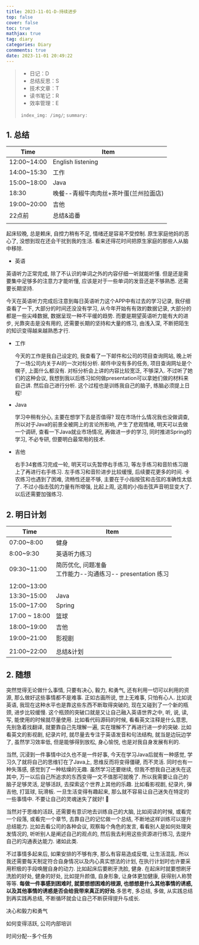 ```yaml
---
title: 2023-11-01-D-持续进步
top: false
cover: false
toc: true
mathjax: true
tag: diary
categories: Diary
conmments: true
date: 2023-11-01 20:49:22
---
```


> - 日记：D
> - 总结反思：S
> - 技术文章：T
> - 读书笔记：R
> - 效率管理：E
>
> `index_img: /img/`; `summary:` 

## 1. 总结

| Time        | Item                                  |
| ----------- | ------------------------------------- |
| 12:00~14:00 | English listening                     |
| 14:00~15:30 | 工作                                  |
| 15:00~18:00 | Java                                  |
| 18:30       | 晚餐--青椒牛肉肉丝+茶叶蛋(兰州拉面店) |
| 19:00~20:00 | 吉他                                  |
| 22点前      | 总结&追番                             |
|             |                                       |

起床较晚, 总是赖床, 自控力稍有不足, 情绪还是容易不受控制. 原生家庭他妈的恶心了, 没想到现在还会干扰到我的生活. 看来还得花时间把原生家庭的那些人从脑中移除.

- 英语

英语听力正常完成, 除了不认识的单词之外的内容仔细一听就能听懂. 但是还是需要集中足够多的注意力才能听懂, 应该是对于一些单词的发音还是不够熟悉. 还需要长期坚持. 

今天在英语听力完成后注意到每日英语听力这个APP中有过去的学习记录, 我仔细查看了一下, 大部分的时间还没没有学习, 从今年开始有有效的数据记录, 大部分的都是一些尖峰数据, 数据呈现一种不平缓的趋势. 而要是期望英语听力能有大的进步, 光靠突击是没有用的, 还需要长期的坚持和大量的练习, 由浅入深, 不断把陌生的知识变得越来越熟悉才行.

- 工作

  今天的工作是我自己设定的, 我查看了一下邮件和公司的项目查询网站, 晚上听了一场公司内关于AI的一次对标分析. 邮件中没有多的任务, 项目查询网址是个幌子, 上面什么都没有. 对标分析会上讲的内容比较宽泛, 不够深入. 不过听了她们的这种会议, 我想到我以后练习如何做presentation可以拿她们做的材料来自己讲. 然后自己进行分析. 这个过程也是训练我自己的脑子, 练脑必须提上日程! 

- Java

  学习中稍有分心, 主要在想学下去是否值得? 现在市场什么情况我也没做调查, 所以对于Java的前景全被网上的言论所影响, 产生了悲观情绪, 明天可以去做一个调研, 查看一下Java就业市场情况, 再做进一步的学习, 同时推进Spring的学习, 不必专研, 但要明白最常用的技术. 

- 吉他

  右手34套练习完成一轮, 明天可以先暂停右手练习, 等左手练习和音阶练习跟上了再进行右手练习. 左手练习和音阶进步比较缓慢, 后续要花更多的时间.  卡农练习也遇到了困难, 流畅性还是不够, 主要在于小指按弦和击弦的准确性太低了. 不过小指击弦的力量有所增强, 比起上周, 这周的小指击弦声音明显变大了. 以后还需要加强练习.

  



## 2. 明日计划

| Time          | Item                                                         |
| ------------- | ------------------------------------------------------------ |
| 07:00~8:00    | 健身                                                         |
| 8:00~9:30     | 英语听力练习                                                 |
| 09:30~11:00   | 简历优化, 问题准备<br />工作能力--沟通练习-- presentation 练习 |
|               |                                                              |
| 12:00~13:00   |                                                              |
| 13:30~15:00   | Java                                                         |
| 15:00~17:00   | Spring                                                       |
| 17:00 ~ 18:00 | 篮球                                                         |
| 18:00~19:00   | 吉他                                                         |
| 19:00~21:00   | 影视剧                                                       |
|               |                                                              |
| 21:00~22:00   | 总结&计划                                                    |



## 2. 随想

突然觉得无论做什么事情, 只要有决心, 毅力, 和勇气, 还有利用一切可以利用的资源, 那么做好这些事情都不是难事. 正如古画所说, 世上无难事, 只怕有心人. 比如说英语, 我现在这种水平也是靠这些东西不断取得突破的, 现在又碰到了一个新的瓶颈, 进步比较缓慢. 这个瓶颈的突破口就是又让自己融入英语世界之中, 听, 说, 读, 写, 能使用的时候就尽量使用. 比如看代码源码的时候, 看看英文注释是什么意思, 先别急着找翻译, 就要靠自己先理解一遍, 实在理解不了再进行进一步的突破. 比如看英文的影视剧, 纪录片时, 就尽量去专注于英语发音和句法结构, 就当是边玩边学了, 虽然学习效率低, 但是能够得到放松, 身心愉悦, 也是对我自身发展有利的.

当然, 沉浸到一件事情中过久也不是一件好事, 今天在学习Java后就有一种感觉, 学习久了就将自己的思维钉在了Java上, 思维反而将变得僵硬, 而不灵活. 同时也有一种失落感, 感觉到了一种枯燥的无趣. 虽然学习还要继续, 但我不想我自己迷失在这其中, 万一以后自己所追求的东西变得一文不值那可就晚了. 所以我需要让自己的脑子足够灵活, 足够活跃, 去探索这个世界上其他的乐趣. 比如看影视剧, 纪录片, 弹吉他, 打篮球, 玩滑板. 一旦生活变得有趣起来, 那么就不容易让自己迷失在特定的一些事情中. 不要让自己的灵魂迷失了就好! 🥳

当然对于思维的活跃, 还需要有意识地去训练自己的大脑, 比如阅读的时候, 或看完一个段落, 或看完一个章节, 去靠自己的记忆做一个总结, 不断地这样训练可以提升总结能力. 比如去看公司的各种会议, 观察每个角色的发言, 看看别人是如何处理突发情况的, 听听别人是阐述自己的观点的, 然后我去利用这些资源进行练习, 去提升自己的沟通表达能力. 诸如此类.

不过事情多起来后, 如果安排的不够有序, 那么有容易造成反噬, 让生活混乱. 所以我还需要每天制定符合自身情况以及内心真实想法的计划, 在执行计划时也许要采用积极的手段唤醒自身的动力. 比如起床后要刷牙洗脸, 健身. 在起床时就要想刷牙洗脸的好处, 健身的好处, 比如提升颜值, 自身形象, 让身体更加健康, 获得别人称赞等等. **每做一件事感到困难时, 就要想想困难的根源, 也想想是什么其他事情的诱惑, 以及其他事情的诱惑是否会给我带来真正的好处**.多思考, 多总结, 多做, 从实践总结到再实践再总结, 不断循环就会让自己不断获得提升与成长.





决心和毅力和勇气

如何变得活跃, 公司内部培训

时间分配--多个任务
